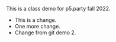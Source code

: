 This is a class demo for p5.party fall 2022.

- This is a change.
- One more change.
- Change from git demo 2.
